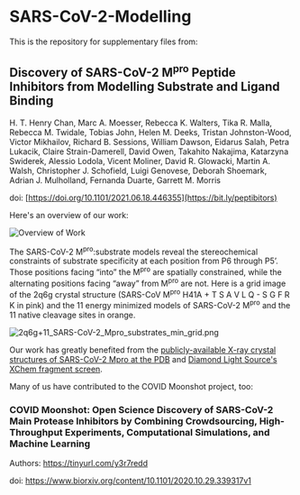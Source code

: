 # SARS-CoV-2-Modelling
This is the repository for supplementary files from:

## Discovery of SARS-CoV-2 M<sup>pro</sup> Peptide Inhibitors from Modelling Substrate and Ligand Binding

H. T. Henry Chan, Marc A. Moesser, Rebecca K. Walters, Tika R. Malla, Rebecca M. Twidale, Tobias John, Helen M. Deeks, Tristan Johnston-Wood, Victor Mikhailov, Richard B. Sessions, William Dawson, Eidarus Salah, Petra Lukacik, Claire Strain-Damerell, David Owen, Takahito Nakajima, Katarzyna Swiderek, Alessio Lodola, Vicent Moliner, David R. Glowacki, Martin A. Walsh, Christopher J. Schofield, Luigi Genovese, Deborah Shoemark, Adrian J. Mulholland, Fernanda Duarte, Garrett M. Morris

doi: [https://doi.org/10.1101/2021.06.18.446355](https://bit.ly/peptibitors)

Here's an overview of our work:

![Overview of Work](https://ndownloader.figstatic.com/files/28545915/preview/28545915/preview.jpg)

The SARS-CoV-2 M<sup>pro</sup>:substrate models reveal the stereochemical constraints of substrate specificity at each position from P6 through P5’. Those positions facing “into” the M<sup>pro</sup> are spatially constrained, while the alternating positions facing “away” from M<sup>pro</sup> are not. Here is a grid image of the 2q6g crystal structure (SARS-CoV M<sup>pro</sup> H41A + T S A V L Q - S G F R K in pink) and the 11 energy minimized models of SARS-CoV-2 M<sup>pro</sup> and the 11 native cleavage sites in orange.

![2q6g+11_SARS-CoV-2_Mpro_substrates_min_grid.png](https://ndownloader.figstatic.com/files/28545765/preview/28545765/preview.jpg)

Our work has greatly benefited from the [publicly-available X-ray crystal structures of SARS-CoV-2 Mpro at the PDB](https://www.rcsb.org/news?year=2020&article=5e74d55d2d410731e9944f52&feature=true) and [Diamond Light Source's XChem fragment screen](https://www.diamond.ac.uk/covid-19/for-scientists/Main-protease-structure-and-XChem.html).

Many of us have contributed to the COVID Moonshot project, too:

### COVID Moonshot: Open Science Discovery of SARS-CoV-2 Main Protease Inhibitors by Combining Crowdsourcing, High-Throughput Experiments, Computational Simulations, and Machine Learning

Authors: https://tinyurl.com/y3r7redd

doi: https://www.biorxiv.org/content/10.1101/2020.10.29.339317v1
